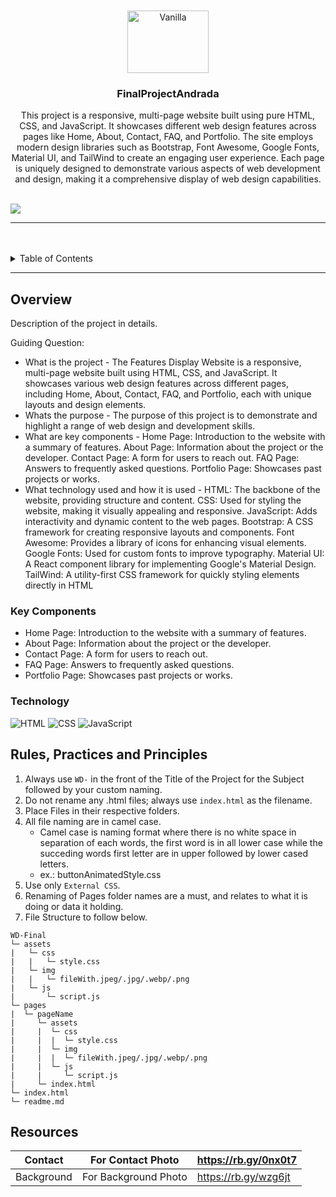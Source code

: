 <a name="readme-top">

<br/>

<br />
<div align="center">
  <a href="https://github.com/zyx-0314/">
  <!-- TODO: If you want to add logo or banner you can add it here -->
    <img src="data:image/jpeg;base64" alt="Vanilla" width="130" height="100">
  </a>
<!-- TODO: Change Title to the name of the title of your Project -->
  <h3 align="center">FinalProjectAndrada</h3>
</div>
<!-- TODO: Make a short description -->
<div align="center">
  This project is a responsive, multi-page website built using pure HTML, CSS, and JavaScript. It showcases different web design features across pages like Home, About, Contact, FAQ, and Portfolio. The site employs modern design libraries such as Bootstrap, Font Awesome, Google Fonts, Material UI, and TailWind to create an engaging user experience. Each page is uniquely designed to demonstrate various aspects of web development and design, making it a comprehensive display of web design capabilities.
</div>

<br />

<!-- TODO: Change the zyx-0314 into your github username  -->
<!-- TODO: Change the WD-Template-Project into the same name of your folder -->
![](https://visit-counter.vercel.app/counter.png?page=zyx-0314/WD-Template-Project)

---

<br />
<br />

<!-- TODO: If you want to add more layers for your readme -->
<details>
  <summary>Table of Contents</summary>
  <ol>
    <li>
      <a href="#overview">Overview</a>
      <ol>
        <li>
          <a href="#key-components">Key Components</a>
        </li>
        <li>
          <a href="#technology">Technology</a>
        </li>
      </ol>
    </li>
    <li>
      <a href="#rule,-practices-and-principles">Rules, Practices and Principles</a>
    </li>
    <li>
      <a href="#resources">Resources</a>
    </li>
  </ol>
</details>

---

## Overview

<!-- TODO: To be changed -->
<!-- The following are just sample -->
Description of the project in details.

Guiding Question:
- What is the project - The Features Display Website is a responsive, multi-page website built using HTML, CSS, and JavaScript. It showcases various web design features across different pages, including Home, About, Contact, FAQ, and Portfolio, each with unique layouts and design elements.
- Whats the purpose - The purpose of this project is to demonstrate and highlight a range of web design and development skills.
- What are key components - Home Page: Introduction to the website with a summary of features. About Page: Information about the project or the developer. Contact Page: A form for users to reach out. FAQ Page: Answers to frequently asked questions. Portfolio Page: Showcases past projects or works.
- What technology used and how it is used - HTML: The backbone of the website, providing structure and content.
CSS: Used for styling the website, making it visually appealing and responsive.
JavaScript: Adds interactivity and dynamic content to the web pages.
Bootstrap: A CSS framework for creating responsive layouts and components.
Font Awesome: Provides a library of icons for enhancing visual elements.
Google Fonts: Used for custom fonts to improve typography.
Material UI: A React component library for implementing Google's Material Design.
TailWind: A utility-first CSS framework for quickly styling elements directly in HTML

### Key Components
<!-- TODO: List of Key Components -->
<!-- The following are just sample -->
- Home Page: Introduction to the website with a summary of features.
- About Page: Information about the project or the developer.
- Contact Page: A form for users to reach out.
- FAQ Page: Answers to frequently asked questions.
- Portfolio Page: Showcases past projects or works.

### Technology
<!-- TODO: List of Technology Used -->
![HTML](https://img.shields.io/badge/HTML-E34F26?style=for-the-badge&logo=html5&logoColor=white)
![CSS](https://img.shields.io/badge/CSS-1572B6?style=for-the-badge&logo=css3&logoColor=white)
![JavaScript](https://img.shields.io/badge/JavaScript-F7DF1E?style=for-the-badge&logo=javascript&logoColor=white)

## Rules, Practices and Principles
1. Always use `WD-` in the front of the Title of the Project for the Subject followed by your custom naming.
2. Do not rename any .html files; always use `index.html` as the filename.
3. Place Files in their respective folders.
4. All file naming are in camel case.
   - Camel case is naming format where there is no white space in separation of each words, the first word is in all lower case while the succeding words first letter are in upper followed by lower cased letters.
   - ex.: buttonAnimatedStyle.css
5. Use only `External CSS`.
6. Renaming of Pages folder names are a must, and relates to what it is doing or data it holding.
7. File Structure to follow below.

```
WD-Final
└─ assets
|   └─ css
|   |   └─ style.css
|   └─ img
|   |   └─ fileWith.jpeg/.jpg/.webp/.png
|   └─ js
|       └─ script.js
└─ pages
|  └─ pageName
|     └─ assets
|     |  └─ css
|     |  |  └─ style.css
|     |  └─ img
|     |  |  └─ fileWith.jpeg/.jpg/.webp/.png
|     |  └─ js
|     |     └─ script.js
|     └─ index.html
└─ index.html
└─ readme.md
```

## Resources

<!-- TODO: Add References -->
| Contact | For Contact Photo | https://rb.gy/0nx0t7 |
|-|-|-|
| Background | For Background Photo | https://rb.gy/wzg6jt |

